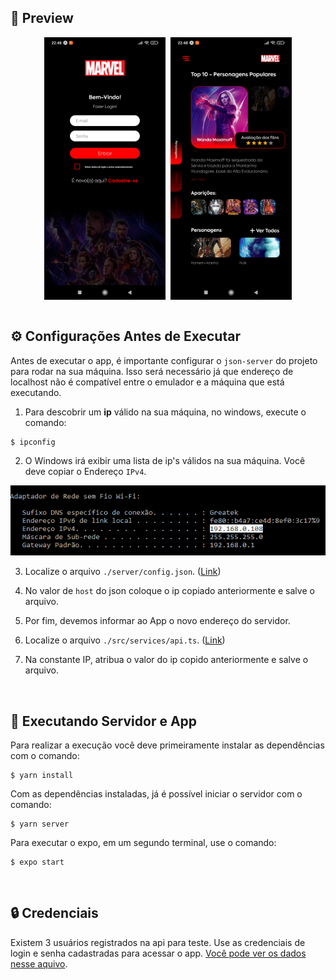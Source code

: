 
## 📸 Preview
<div align="center">
  <div style="display: flex; justify-content: center; flex-wrap: wrap; gap: 8px;">
    <img src=".github/assets/img/preview01.jpg" style="height: 420px;">
    <img src=".github/assets/img/preview02.jpg" style="height: 420px;">
  </div>
</div>

<br>

## ⚙️ Configurações Antes de Executar
Antes de executar o app, é importante configurar o `json-server` do projeto para rodar na sua máquina. Isso será necessário já que endereço de localhost não é compatível entre o emulador e a máquina que está executando.


1. Para descobrir um **ip** válido na sua máquina, no windows, execute o comando:
```
$ ipconfig
```
2. O Windows irá exibir uma lista de ip's válidos na sua máquina. Você deve copiar o Endereço ``IPv4``. 

<div align="center">
  <img 
    src="./.github/assets/img/ref01.png" alt="Exemplo de IPv4" 
  />
</div>


3. Localize o arquivo 
``./server/config.json``. ([Link](https://github.com/duduCMT/React-Native-Marvel/blob/master/server/config.json))

4. No valor de `host` do json coloque o ip copiado anteriormente e salve o arquivo.
   
5. Por fim, devemos informar ao App o novo endereço do servidor.
   
6. Localize o arquivo ``./src/services/api.ts``. ([Link](https://github.com/duduCMT/React-Native-Marvel/blob/master/src/services/api.ts))
   
7. Na constante IP, atribua o valor do ip copido anteriormente e salve o arquivo.

<br>

## 🏁 Executando Servidor e App
Para realizar a execução você deve primeiramente instalar as dependências com o comando:
```
$ yarn install
```

Com as dependências instaladas, já é possível iniciar o servidor com o comando:
```
$ yarn server
```

Para executar o expo, em um segundo terminal, use o comando:
```
$ expo start
```

<br>

## 🔒 Credenciais
Existem 3 usuários registrados na api para teste. Use as credenciais de login e senha cadastradas para acessar o app. [Você pode ver os dados nesse aquivo](https://github.com/duduCMT/React-Native-Marvel/blob/master/server/README.md).



